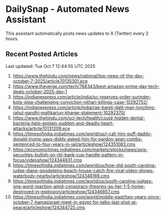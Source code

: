 # DailySnap - Automated News Assistant

This assistant automatically posts news updates to X (Twitter) every 2 hours.

## Recent Posted Articles

Last updated: Tue Oct  7 12:44:55 UTC 2025

1. https://www.thehindu.com/news/national/top-news-of-the-day-october-7-2025/article70135301.ece
2. https://www.theverge.com/tech/788343/best-amazon-prime-day-tech-deals-october-2025-day-1
3. https://indianexpress.com/article/india/sc-reserves-order-surinder-kolis-plea-challenging-conviction-nithari-killings-case-10292752/
4. https://indianexpress.com/article/india/rae-bareli-dalit-man-lynching-rahul-gandhi-mallikarjun-kharge-statement-10292370/
5. https://www.thehindu.com/sci-tech/health/could-hidden-dental-bacteria-help-explain-sudden-and-deadly-heart-attacks/article70131209.ece
6. https://timesofindia.indiatimes.com/world/us/i-call-him-puff-daddy-donald-trump-says-diddy-asked-him-for-pardon-sean-combs-sentenced-to-four-years-in-jail/articleshow/124351083.cms
7. https://economictimes.indiatimes.com/markets/stocks/news/axis-securities-bullish-on-rbl-bank-cup-handle-pattern-in-focus/videoshow/124344631.cms
8. https://timesofindia.indiatimes.com/world/us/how-did-south-carolina-judge-diane-goodsteins-beach-house-catch-fire-viral-video-shows-waterbody-nearby/articleshow/124348166.cms
9. https://timesofindia.indiatimes.com/world/us/south-carolina-judges-one-word-reaction-amid-conspiracy-theories-as-her-1-5-home-destroyed-in-explosion/articleshow/124346857.cms
10. https://timesofindia.indiatimes.com/world/middle-east/two-years-since-october-7-hamasisrael-meet-in-egypt-for-talks-last-shot-at-peace/articleshow/124344725.cms

